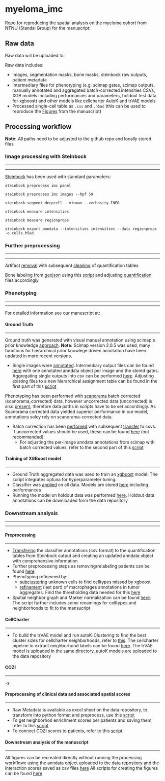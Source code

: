 # myeloma_imc
Repo for reproducing the spatial analysis on the myeloma cohort from NTNU (Standal Group) for the manuscript:

## Raw data
Raw data will be uploaded to:

Raw data includes:

- Images, segmentation masks, bone masks, steinbock raw outputs, patient metadata
- Intermediary files for phenotyping (e.g. scimap gates, scimap outputs, manually annotated and aggregated batch-corrected intensities CSVs, XGB models including performances and parameters, holdout test data for xgboost) and other models like cellcharter AutoK and trVAE models
- Processed single-cell table as `.csv` and `.h5ad` (this can be used to reproduce the [Figures]() from the manuscript)

## Processing workflow
**Note:** All paths need to be adjusted to the github repo and locally stored files 
### Image processing with Steinbock
---------------------
---------------------
[Steinbock](https://bodenmillergroup.github.io/steinbock/latest/cli/intro/) has been used with standard parameters:

`steinbock preprocess imc panel`

`steinbock preprocess imc images --hpf 50`

`steinbock segment deepcell --minmax --verbosity INFO`

`steinbock measure intensities`

`steinbock measure regionprops`

`steinbock export anndata --intensities intensities --data regionprops -o cells.h5ad`

### Further preprocessing
---------------------
---------------------
Artifact [removal]() with subsequent [cleaning]() of quantification tables

Bone labeling from [geojson]() using this [script]() and adjusting [quantification]() files accordingly 

### Phenotyping
---------------------
---------------------
For detailed information see our manuscript at:

#### Ground Truth
---------------------
Ground truth was generated with visual manual annotation using scimap's prior knowledge [approach](). **Note:** Scimap version 2.0.5 was used, many functions for hierarchical prior knowlege driven annotation have been updated in more recent versions.

- Single images were [annotated](). Intermediary output files can be found [here]() with one annotated anndata object per image and the stored gates. Aggregating single outputs into csv can be performed [here](). Adjusting existing files to a new hierarchical assignment table can be found in the first part of this [script]()

Phenotyping has been performed with [scanorama]() batch corrected (scanorama_corrected) data, however uncorrected data (uncorrected) is also [present](), therefore data paths in scripts have to be set accordingly. As Scanorama corrected data yielded superior performance in our model, annotations soley rely on scanorama-corrected data.

- Batch correction has been [perforned]() with subsequent [transfer]() to csvs. If uncorrected values should be used, these can be found [here]() (not recommended)
  - For adjusting the per-image anndata annotations from scimap with batch corrected values, refer to the second part of this [script]()
#### Training of XGBoost model
---------------------
- Ground Truth aggregated data was used to train an [xgboost]() model. The script integrates optuna for hyperparameter tuning.
- Classifier was [applied]() on all data. Models are stored [here]() including performances
- Running the model on holdout data was performed [here](). Holdout data annotations can be downloaded form the data repository

### Downstream analysis
---------------------
---------------------
#### Preprocessing
---------------------
- [Transfering]() the classifier annotations (csv format) to the quantification tables from Steinbock output and creating an updated anndata object with comprehensive information
- Further preprocessing steps as removing/relabeling patients can be found [here]()
- Phenotyping refinemed by:
  - [subclustering]() unknown cells to find celltypes missed by xgboost
  - [refinement]() (last part) of macrophages annotations in tumor aggregates. Find the thresholding data needed for this [here]()
- Spatial neighbor graph and Marker normalization can be found [here](). The script further includes some renamings for celltypes and neighborhoods to fit to the mansucript
#### CellCharter
---------------------
- To build the trVAE model and run autoK-Clustering to find the best cluster sizes for cellcharter neighborhoods, refer to [this](). The cellcharter pipeline to extract neighborhood labels can be found [here](). The trVAE model is uploaded in the same directory, autoK models are uploaded to the data repository

#### COZI
---------------------
-s

#### Preprocessing of clinical data and associated spatial scores
---------------------
- Raw Metadata is available as excel sheet on the data repository, to transform into python format and preprocess, use this [script]()
- To get neighborhod enrichment scores per patients and saving them, refer to this [script]()
- To connect COZI scores to patients, refer to this [script]()

#### Downstream analysis of the manuscript
---------------------

All figures can be recreated directly without running the processing workflowe using the anndata object uploaded to the data repository and the interaction scores saved as csv files [here]()
All scripts for creating the figures can be found [here]()
